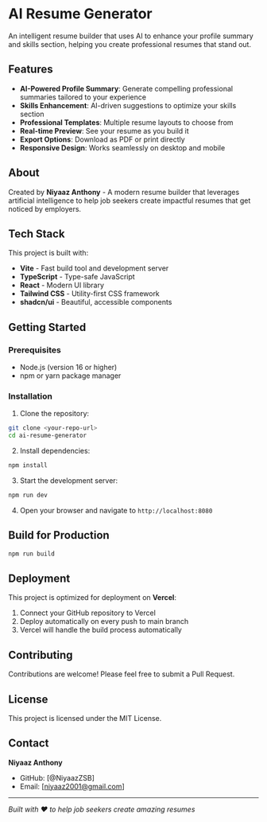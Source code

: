 # AI Resume Generator

An intelligent resume builder that uses AI to enhance your profile summary and skills section, helping you create professional resumes that stand out.

## Features

- **AI-Powered Profile Summary**: Generate compelling professional summaries tailored to your experience
- **Skills Enhancement**: AI-driven suggestions to optimize your skills section
- **Professional Templates**: Multiple resume layouts to choose from
- **Real-time Preview**: See your resume as you build it
- **Export Options**: Download as PDF or print directly
- **Responsive Design**: Works seamlessly on desktop and mobile

## About

Created by **Niyaaz Anthony** - A modern resume builder that leverages artificial intelligence to help job seekers create impactful resumes that get noticed by employers.

## Tech Stack

This project is built with:

- **Vite** - Fast build tool and development server
- **TypeScript** - Type-safe JavaScript
- **React** - Modern UI library
- **Tailwind CSS** - Utility-first CSS framework
- **shadcn/ui** - Beautiful, accessible components

## Getting Started

### Prerequisites

- Node.js (version 16 or higher)
- npm or yarn package manager

### Installation

1. Clone the repository:
```bash
git clone <your-repo-url>
cd ai-resume-generator
```

2. Install dependencies:
```bash
npm install
```

3. Start the development server:
```bash
npm run dev
```

4. Open your browser and navigate to `http://localhost:8080`

## Build for Production

```bash
npm run build
```

## Deployment

This project is optimized for deployment on **Vercel**:

1. Connect your GitHub repository to Vercel
2. Deploy automatically on every push to main branch
3. Vercel will handle the build process automatically

## Contributing

Contributions are welcome! Please feel free to submit a Pull Request.

## License

This project is licensed under the MIT License.

## Contact

**Niyaaz Anthony**
- GitHub: [@NiyaazZSB]
- Email: [niyaaz2001@gmail.com]

---

*Built with ❤️ to help job seekers create amazing resumes*